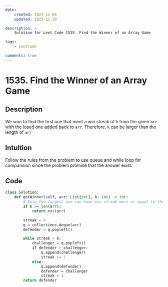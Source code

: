 ```yaml
---
date:
    created: 2023-11-05
    updated: 2023-11-28

description: >
	Solution for Leet Code 1535. Find the Winner of an Array Game

tags:
    - LeetCode

comments: true
---
```


# 1535. Find the Winner of an Array Game

## Description

We wan to find the first one that meet a win streak of `k` from the given `arr` with the losed one added back to `arr`. Therefore, `k` can be larger than the length of `arr`

## Intuition

Follow the rules from the problem to use queue and while loop for comparision since the problem promise that the answer exist.

## Code

```python
class Solution:
    def getWinner(self, arr: List[int], k: int) -> int:
        # Only the largest one can have win streak more or equal to the number of whole group.
        if k >= len(arr):
            return max(arr)

        streak = 0
        q = collections.deque(arr)
        defender = q.popleft()

        while streak < k:
            challenger = q.popleft()
            if defender > challenger:
                q.append(challenger)
                streak += 1
            else:
                q.append(defender)
                defender = challenger
                streak = 1
        return defender
```